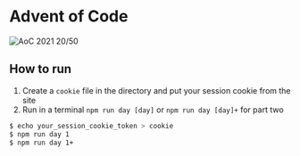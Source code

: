 # Advent of Code
![AoC 2021 20/50](https://img.shields.io/badge/AoC%202021-20%2F50-orange)

## How to run
1. Create a `cookie` file in the directory and put your session cookie from the site
2. Run in a terminal `npm run day [day]` or `npm run day [day]+` for part two

```sh
$ echo your_session_cookie_token > cookie
$ npm run day 1
$ npm run day 1+
```
